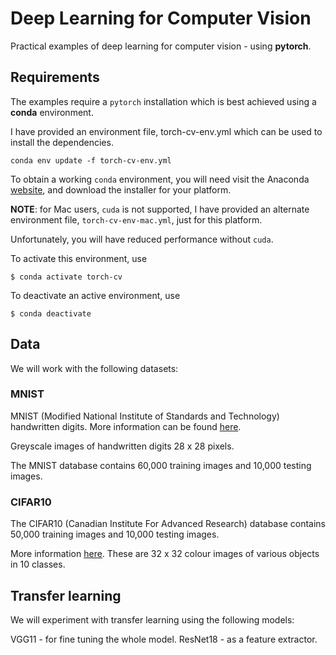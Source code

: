 # Deep Learning for Computer Vision

Practical examples of deep learning for computer vision - using **pytorch**.

## Requirements

The examples require a `pytorch` installation which is best achieved using a **conda** environment.

I have provided an environment file, torch-cv-env.yml which can be used to install the dependencies.

    conda env update -f torch-cv-env.yml

To obtain a working `conda` environment, you will need visit the Anaconda
[website](https://www.anaconda.com/products/individual),
and download the installer for your platform.

**NOTE**: for Mac users, `cuda` is not supported,
I have provided an alternate environment file, `torch-cv-env-mac.yml`, just for this platform.

Unfortunately, you will have reduced performance without `cuda`.

To activate this environment, use

    $ conda activate torch-cv

To deactivate an active environment, use

    $ conda deactivate

## Data

We will work with the following datasets:

### MNIST

MNIST (Modified National Institute of Standards and Technology) handwritten digits.
More information can be found [here](http://yann.lecun.com/exdb/mnist/).

Greyscale images of handwritten digits 28 x 28 pixels.

The MNIST database contains 60,000 training images and 10,000 testing images.

### CIFAR10

The CIFAR10 (Canadian Institute For Advanced Research) database contains 50,000 training images and 10,000 testing images.

More information [here](https://www.cs.toronto.edu/~kriz/cifar.html).
These are 32 x 32 colour images of various objects in 10 classes.

## Transfer learning

We will experiment with transfer learning using the following models:

VGG11 - for fine tuning the whole model.
ResNet18 - as a feature extractor.
